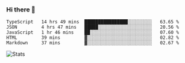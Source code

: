 ### Hi there 👋

<!--START_SECTION:waka-->
```text
TypeScript   14 hrs 49 mins  ████████████████░░░░░░░░░   63.65 % 
JSON         4 hrs 47 mins   █████░░░░░░░░░░░░░░░░░░░░   20.56 % 
JavaScript   1 hr 46 mins    ██░░░░░░░░░░░░░░░░░░░░░░░   07.60 % 
HTML         39 mins         ▓░░░░░░░░░░░░░░░░░░░░░░░░   02.82 % 
Markdown     37 mins         ▓░░░░░░░░░░░░░░░░░░░░░░░░   02.67 % 
```
<!--END_SECTION:waka-->

![Stats](https://github-readme-stats.vercel.app/api?username=dbrrt&show_icons=true&count_private=true&hide=stars&include_all_commits=true&show_icons=true&layout=compact&theme=graywhite)
